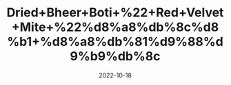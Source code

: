 ---
title: 'Dried+Bheer+Boti+%22+Red+Velvet+Mite+%22%d8%a8%db%8c%d8%b1+%d8%a8%db%81%d9%88%d9%b9%db%8c'
date: '2022-10-18' 
metatag: '' 
inventory: '0' 
draft: false 
# meta description 
shortDescripton: 'The+oil+from+the+red+velvet+mite+Trombidium+grandissimum+(Arudra+Purugulu)+is+used+in+traditional+Indian+medicine+to+treat+paralysis.'
description: 'Herbs+%d8%ac%da%91%db%8c+%d8%a8%d9%88%d9%b9%db%8c'
longdescription: ''
featured: True
# product Price
price: '250.0'
# Product Short Description
shortDescription: 'The+oil+from+the+red+velvet+mite+Trombidium+grandissimum+(Arudra+Purugulu)+is+used+in+traditional+Indian+medicine+to+treat+paralysis.'
productID: 'DEFEBDCD-5B24-ED11-9968-005056B3A416'
type: 'products'
category: 'Herbs+%d8%ac%da%91%db%8c+%d8%a8%d9%88%d9%b9%db%8c' 
thumnailproduct: 'https://eraconnect.blob.core.windows.net/product-images/aminsaddiquidawakhana/DEFEBDCD-5B24-ED11-9968-005056B3A416.webp' 
images:
  - image: 'https://eraconnect.blob.core.windows.net/product-images/aminsaddiquidawakhana/DEFEBDCD-5B24-ED11-9968-005056B3A416.webp'  
Variants:
---